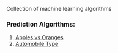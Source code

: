 Collection of machine learning algorithms

### Prediction Algorithms:
1. [Apples vs Oranges](hello-world.py)
2. [Automobile Type](automobile.py)
